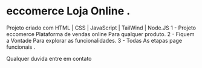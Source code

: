# eccomerce Loja Online .
Projeto criado com HTML | CSS | JavaScript | TailWind | Node.JS
1 - Projeto eccomerce Plataforma de vendas online  Para qualquer produto.
2 - Fiquem a Vontade Para explorar as funcionalidades.
3 - Todas As etapas  page funcionais .

Qualquer duvida entre em contato 
